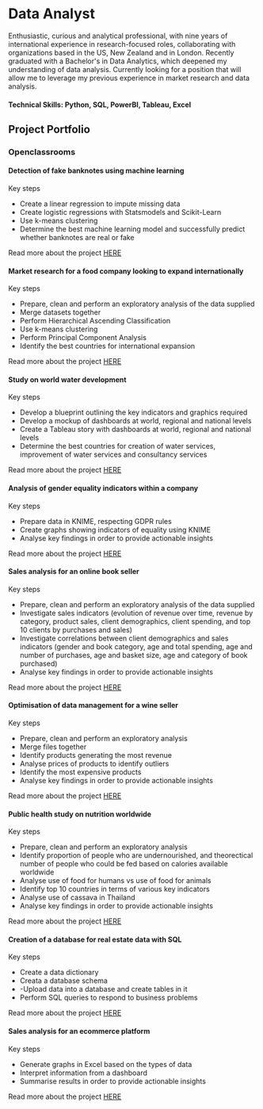 # Data Analyst

Enthusiastic, curious and analytical professional, with nine years of international experience in
research-focused roles, collaborating with organizations based in the US, New Zealand
and in London. Recently graduated with a Bachelor's in Data Analytics, which deepened my understanding of data analysis. Currently looking for a position that will allow me to leverage my previous experience in market research and data analysis.

#### Technical Skills: Python, SQL, PowerBI, Tableau, Excel

## Project Portfolio
### Openclassrooms
#### Detection of fake banknotes using machine learning
Key steps
- Create a linear regression to impute missing data
- Create logistic regressions with Statsmodels and Scikit-Learn
- Use k-means clustering
- Determine the best machine learning model and successfully predict whether banknotes are real or fake
   
Read more about the project [HERE](https://flossytoo.github.io/portfolio/Project_10/banknotes)

#### Market research for a food company looking to expand internationally
Key steps
- Prepare, clean and perform an exploratory analysis of the data supplied
- Merge datasets together
- Perform Hierarchical Ascending Classification
- Use k-means clustering
- Perform Principal Component Analysis
- Identify the best countries for international expansion

Read more about the project [HERE](https://flossytoo.github.io/portfolio/Project_9/chicken)

#### Study on world water development
Key steps
- Develop a blueprint outlining the key indicators and graphics required
- Develop a mockup of dashboards at world, regional and national levels
- Create a Tableau story with dashboards at world, regional and national levels
- Determine the best countries for creation of water services, improvement of water services and consultancy services

Read more about the project [HERE](https://flossytoo.github.io/portfolio/Project_8/water)

#### Analysis of gender equality indicators within a company
Key steps
- Prepare data in KNIME, respecting GDPR rules
- Create graphs showing indicators of equality using KNIME
- Analyse key findings in order to provide actionable insights
  
Read more about the project [HERE](https://flossytoo.github.io/portfolio/Project_7/gender_equality)

#### Sales analysis for an online book seller
Key steps
- Prepare, clean and perform an exploratory analysis of the data supplied
- Investigate sales indicators (evolution of revenue over time, revenue by category, product sales, client demographics, client spending, and top 10 clients by purchases and sales)
- Investigate correlations between client demographics and sales indicators (gender and book category, age and total spending, age and number of purchases, age and basket size, age and category of book purchased)
- Analyse key findings in order to provide actionable insights
  
Read more about the project [HERE](https://flossytoo.github.io/portfolio/Project_6/bookstore)

#### Optimisation of data management for a wine seller
Key steps
- Prepare, clean and perform an exploratory analysis 
- Merge files together
- Identify products generating the most revenue
- Analyse prices of products to identify outliers
- Identify the most expensive products
- Analyse key findings in order to provide actionable insights
  
Read more about the project [HERE](https://flossytoo.github.io/portfolio/Project_5/wine_sales)

#### Public health study on nutrition worldwide
Key steps
- Prepare, clean and perform an exploratory analysis
- Identify proportion of people who are undernourished, and theorectical number of people who could be fed based on calories available worldwide
- Analyse use of food for humans vs use of food for animals
- Identify top 10 countries in terms of various key indicators
- Analyse use of cassava in Thailand
- Analyse key findings in order to provide actionable insights
  
Read more about the project [HERE](https://flossytoo.github.io/portfolio/Project_4/nutrition)

#### Creation of a database for real estate data with SQL
Key steps
- Create a data dictionary
- Creata a database schema
- -Upload data into a database and create tables in it
- Perform SQL queries to respond to business problems

Read more about the project [HERE](https://flossytoo.github.io/portfolio/Project_3/real_estate)

#### Sales analysis for an ecommerce platform
Key steps
- Generate graphs in Excel based on the types of data
- Interpret information from a dashboard
- Summarise results in order to provide actionable insights

Read more about the project [HERE](https://flossytoo.github.io/portfolio/Project_2/sales_analysis)



